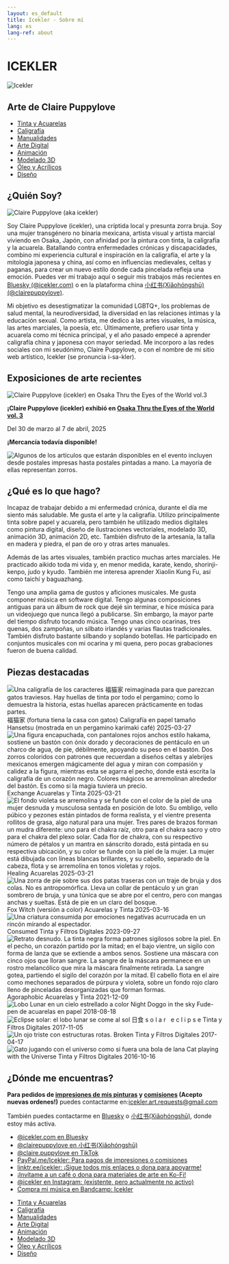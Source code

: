 ```yaml
---
layout: es_default
title: Icekler - Sobre mí
lang: es
lang-ref: about
---
```


<div id="icekler_logo_container_small">
	<h1 id="icekler_small">ICEKLER</h1>
	<img id="icekler_logo_small" src="/assets/New logo_2.png" title="Icekler" alt="Icekler">
	<h2 id="icekler_small">Arte de Claire Puppylove</h2>
</div>

<ul class="visual_links">
	<a href="/es/visual-art/ink_watercolor/"><li id="visual_link_ink_watercolor">Tinta y Acuarelas</li></a>
	<a href="/es/visual-art/calligraphy/"><li id="visual_link_calligraphy">Caligrafía</li></a>
	<a href="/es/visual-art/crafting/"><li id="visual_link_crafting">Manualidades</li></a>
	<a href="/es/visual-art/digital/"><li id="visual_link_digital">Arte Digital</li></a>
	<a href="/es/visual-art/animation/"><li id="visual_link_animation">Animación</li></a>
	<a href="/es/visual-art/3Dmodel/"><li id="visual_link_3Dmodel">Modelado 3D</li></a>
	<a href="/es/visual-art/oil_acrylics/"><li id="visual_link_oil_acrylics">Óleo y Acrílicos</li></a>
	<a href="/es/visual-art/design/"><li id="visual_link_design">Diseño</li></a>
</ul>

## ¿Quién Soy?

<img id="about_img" src="/assets/photos/2025-03-18_about.jpg" title="Claire Puppylove (aka icekler)" alt="Claire Puppylove (aka icekler)">

Soy Claire Puppylove (icekler), una críptida local y presunta zorra bruja. Soy una mujer transgénero no binaria mexicana, artista visual y artista marcial viviendo en Osaka, Japón, con afinidad por la pintura con tinta, la caligrafía y la acuarela. Batallando contra enfermedades crónicas y discapacidades, combino mi experiencia cultural e inspiración en la caligrafía, el arte y la mitología japonesa y china, así como en influencias medievales, celtas y paganas, para crear un nuevo estilo donde cada pincelada refleja una emoción. Puedes ver mi trabajo aquí o seguir mis trabajos más recientes en [Bluesky (@icekler.com)](https://bsky.app/profile/icekler.com) o en la plataforma china [小红书(Xiǎohóngshū) (@clairepuppylove)](https://xiaohongshu/user/profile/67860b72000000000801ef11). 

Mi objetivo es desestigmatizar la comunidad LGBTQ+, los problemas de salud mental, la neurodiversidad, la diversidad en las relaciones íntimas y la educación sexual. Como artista, me dedico a las artes visuales, la música, las artes marciales, la poesía, etc. Últimamente, prefiero usar tinta y acuarela como mi técnica principal, y el año pasado empecé a aprender caligrafía china y japonesa con mayor seriedad. Me incorporo a las redes sociales con mi seudónimo, Claire Puppylove, o con el nombre de mi sitio web artístico, Icekler (se pronuncia i-sa-kler).

## Exposiciones de arte recientes

<!-- <div style="display:block;">
<img class="main_img" src="/assets/osaka_thru_the_eyes_of_the_world.jpg" title="Osaka Thru the Eyes of the World vol.3" alt="Claire Puppylove (icekler) at Osaka Thru the Eyes of the World vol.3">
</div> -->

<div style="display:block;">
<img class="main_img" src="/assets/photos/2025-04-07 19.51.03-1.jpg" title="Osaka Thru the Eyes of the World vol.3" alt="Claire Puppylove (icekler) en Osaka Thru the Eyes of the World vol.3">
</div>

**¡Claire Puppylove (icekler) exhibió en [Osaka Thru the Eyes of the World vol. 3](https://www.instagram.com/p/DGt0TU_TEx0/)**

Del 30 de marzo al 7 de abril, 2025

**¡Mercancía todavía disponible!**

<div style="display:block;">
<img class="plain_img" src="/assets/merch/event_2025_merch.jpg" title="Merch for 2025" alt="Algunos de los artículos que estarán disponibles en el evento incluyen desde postales impresas hasta postales pintadas a mano. La mayoría de ellas representan zorros.">
</div>

## ¿Qué es lo que hago?

Incapaz de trabajar debido a mi enfermedad crónica, durante el día me siento más saludable. Me gusta el arte y la caligrafía. Utilizo principalmente tinta sobre papel y acuarela, pero también he utilizado medios digitales como pintura digital, diseño de ilustraciones vectoriales, modelado 3D, animación 3D, animación 2D, etc. También disfruto de la artesanía, la talla en madera y piedra, el pan de oro y otras artes manuales.

Además de las artes visuales, también practico muchas artes marciales. He practicado aikido toda mi vida y, en menor medida, karate, kendo, shorinji-kenpo, judo y kyudo. También me interesa aprender Xiaolin Kung Fu, así como taichí y baguazhang.

Tengo una amplia gama de gustos y aficiones musicales. Me gusta componer música en software digital. Tengo algunas composiciones antiguas para un álbum de rock que dejé sin terminar, e hice música para un videojuego que nunca llegó a publicarse. Sin embargo, la mayor parte del tiempo disfruto tocando música. Tengo unas cinco ocarinas, tres quenas, dos zampoñas, un silbato irlandés y varias flautas tradicionales. También disfruto bastante silbando y soplando botellas. He participado en conjuntos musicales con mi ocarina y mi quena, pero pocas grabaciones fueron de buena calidad.

## Piezas destacadas

<div class="art-gallery-container">
	<div class="art-gallery">
		<div class="art-div">
		<img class="art_img_portrait_long" src="/assets/visual_art_thumbnails/calligraphy/2025/2025-03-27_福猫家.jpg" title="Una caligrafía de los caracteres 福猫家 reimaginada para que parezcan gatos traviesos. Hay huellas de tinta por todo el pergamino; como lo demuestra la historia, estas huellas aparecen prácticamente en todas partes." alt="Una caligrafía de los caracteres 福猫家 reimaginada para que parezcan gatos traviesos. Hay huellas de tinta por todo el pergamino; como lo demuestra la historia, estas huellas aparecen prácticamente en todas partes.">
		<span class="art_desc">
			<span class="art_title">福猫家 (fortuna tiena la casa con gatos)</span>
			<span class="art_medium">Caligrafía en papel tamaño Hansetsu (mostrada en un pergamino karimaki café)</span>
			<span class="art_date">2025-03-27</span>
		</span>
		</div>
		<div class="art-div">
		<img class="art_img_portrait" src="/assets/visual_art_thumbnails/ink_watercolor/2025/2025-03-21-2_Exchange.jpg" title="Una figura encapuchada, con pantalones rojos anchos estilo hakama, sostiene un bastón con ónix dorado y decoraciones de pentáculo en un charco de agua, de pie, débilmente, apoyando su peso en el bastón. Dos zorros coloridos con patrones que recuerdan a diseños celtas y alebrijes mexicanos emergen mágicamente del agua y miran con compasión y calidez a la figura, mientras esta se agarra el pecho, donde está escrita la caligrafía de un corazón negro. Colores mágicos se arremolinan alrededor del bastón. Es como si la magia tuviera un precio." alt="Una figura encapuchada, con pantalones rojos anchos estilo hakama, sostiene un bastón con ónix dorado y decoraciones de pentáculo en un charco de agua, de pie, débilmente, apoyando su peso en el bastón. Dos zorros coloridos con patrones que recuerdan a diseños celtas y alebrijes mexicanos emergen mágicamente del agua y miran con compasión y calidez a la figura, mientras esta se agarra el pecho, donde está escrita la caligrafía de un corazón negro. Colores mágicos se arremolinan alrededor del bastón. Es como si la magia tuviera un precio.">
		<span class="art_desc">
			<span class="art_title">Exchange</span>
			<span class="art_medium">Acuarelas y Tinta</span>
			<span class="art_date">2025-03-21</span>
		</span>
		</div>
		<div class="art-div">
		<img class="art_img_portrait" src="/assets/visual_art_thumbnails/ink_watercolor/2025/2025-03-21-1_Healing.jpg" title="El fondo violeta se arremolina y se funde con el color de la piel de una mujer desnuda y musculosa sentada en posición de loto. Su ombligo, vello púbico y pezones están pintados de forma realista, y el vientre presenta rollitos de grasa, algo natural para una mujer. Tres pares de brazos forman un mudra diferente: uno para el chakra raíz, otro para el chakra sacro y otro para el chakra del plexo solar. Cada flor de chakra, con su respectivo número de pétalos y un mantra en sánscrito dorado, está pintada en su respectiva ubicación, y su color se funde con la piel de la mujer. La mujer está dibujada con líneas blancas brillantes, y su cabello, separado de la cabeza, flota y se arremolina en tonos violetas y rojos." alt="El fondo violeta se arremolina y se funde con el color de la piel de una mujer desnuda y musculosa sentada en posición de loto. Su ombligo, vello púbico y pezones están pintados de forma realista, y el vientre presenta rollitos de grasa, algo natural para una mujer. Tres pares de brazos forman un mudra diferente: uno para el chakra raíz, otro para el chakra sacro y otro para el chakra del plexo solar. Cada flor de chakra, con su respectivo número de pétalos y un mantra en sánscrito dorado, está pintada en su respectiva ubicación, y su color se funde con la piel de la mujer. La mujer está dibujada con líneas blancas brillantes, y su cabello, separado de la cabeza, flota y se arremolina en tonos violetas y rojos.">
		<span class="art_desc">
			<span class="art_title">Healing</span>
			<span class="art_medium">Acuarelas</span>
			<span class="art_date">2025-03-21</span>
		</span>
		</div>
		<div class="art-div">
		<img class="art_img_portrait" src="/assets/visual_art_thumbnails/ink_watercolor/2025/2025-03-16_Fox-Witch-(color).jpg" title="Una zorra de pie sobre sus dos patas traseras con un traje de bruja y dos colas. No es antropomórfica. Lleva un collar de pentáculo y un gran sombrero de bruja, y una túnica que se abre por el centro, pero con mangas anchas y sueltas. Está de pie en un claro del bosque." alt="Una zorra de pie sobre sus dos patas traseras con un traje de bruja y dos colas. No es antropomórfica. Lleva un collar de pentáculo y un gran sombrero de bruja, y una túnica que se abre por el centro, pero con mangas anchas y sueltas. Está de pie en un claro del bosque.">
		<span class="art_desc">
			<span class="art_title">Fox Witch (versión a color)</span>
			<span class="art_medium">Acuarelas y Tinta</span>
			<span class="art_date">2025-03-16</span>
		</span>
		</div>
		<div class="art-div">
		<img class="art_img_landscape" src="/assets/visual_art_thumbnails/ink_watercolor/2023/2023-09-27_Consumed.jpg" title="Una criatura consumida por emociones negativas acurrucada en un rincón mirando al espectador." alt="Una criatura consumida por emociones negativas acurrucada en un rincón mirando al espectador.">
		<span class="art_desc">
			<span class="art_title">Consumed</span>
			<span class="art_medium">Tinta y Filtros Digitales</span>
			<span class="art_date">2023-09-27</span>
		</span>
		</div>
		<div class="art-div">
		<img class="art_img_portrait" src="/assets/visual_art_thumbnails/ink_watercolor/2021/2021-12-09_Agoraphobic.jpg" title="Retrato desnudo. La tinta negra forma patrones sigilosos sobre la piel. En el pecho, un corazón partido por la mitad; en el bajo vientre, un sigilo con forma de lanza que se extiende a ambos senos. Sostiene una máscara con cinco ojos que lloran sangre. La sangre de la máscara permanece en un rostro melancólico que mira la máscara finalmente retirada. La sangre gotea, partiendo el sigilo del corazón por la mitad. El cabello flota en el aire como mechones separados de púrpura y violeta, sobre un fondo rojo claro lleno de pinceladas desorganizadas que forman formas." alt="Retrato desnudo. La tinta negra forma patrones sigilosos sobre la piel. En el pecho, un corazón partido por la mitad; en el bajo vientre, un sigilo con forma de lanza que se extiende a ambos senos. Sostiene una máscara con cinco ojos que lloran sangre. La sangre de la máscara permanece en un rostro melancólico que mira la máscara finalmente retirada. La sangre gotea, partiendo el sigilo del corazón por la mitad. El cabello flota en el aire como mechones separados de púrpura y violeta, sobre un fondo rojo claro lleno de pinceladas desorganizadas que forman formas.">
		<span class="art_desc">
			<span class="art_title">Agoraphobic</span>
			<span class="art_medium">Acuarelas y Tinta</span>
			<span class="art_date">2021-12-09</span>
		</span>
		</div>
		<div class="art-div">
		<img class="art_img_square" src="/assets/visual_art_thumbnails/ink_watercolor/2018/2018-08-18_Night_doggo_in_the_sky-color.jpg" title="Lobo Lunar en un cielo estrellado a color" alt="Lobo Lunar en un cielo estrellado a color">
		<span class="art_desc">
			<span class="art_title">Night Doggo in the sky</span>
			<span class="art_medium">Fude-pen de acuarelas en papel</span>
			<span class="art_date">2018-08-18</span>
		</span>
		</div>
		<div class="art-div">
		<img class="art_img_square" src="/assets/visual_art_thumbnails/ink_watercolor/2017/2017-11-05__27_Nisshoku-s-o-l-a-r---e-c-l-i-p-s-e.jpg" title="Eclipse solar: el lobo lunar se come al sol" alt="Eclipse solar: el lobo lunar se come al sol">
		<span class="art_desc">
			<span class="art_title">日食 s o l a r &nbsp e c l i p s e</span>
			<span class="art_medium">Tinta y Filtros Digitales</span>
			<span class="art_date">2017-11-05</span>
		</span>
		</div>
		<div class="art-div">
		<img class="art_img_square" src="/assets/visual_art_thumbnails/ink_watercolor/2017/2017-04-17_broken.jpg" title="Un ojo triste con estructuras rotas." alt="Un ojo triste con estructuras rotas.">
		<span class="art_desc">
			<span class="art_title">Broken</span>
			<span class="art_medium">Tinta y Filtros Digitales</span>
			<span class="art_date">2017-04-17</span>
		</span>
		</div>
		<div class="art-div">
		<img class="art_img_square" src="/assets/visual_art_thumbnails/ink_watercolor/2016/2016-10-16__15_Cat-playing-with-the-Universe.jpg" title="Gato jugando con el universo como si fuera una bola de lana" alt="Gato jugando con el universo como si fuera una bola de lana">
		<span class="art_desc">
			<span class="art_title">Cat playing with the Universe</span>
			<span class="art_medium">Tinta y Filtros Digitales</span>
			<span class="art_date">2016-10-16</span>
		</span>
		</div>
	</div>
</div>

## ¿Dónde me encuentras?

**Para pedidos de [impresiones de mis pinturas](mailto:icekler.art.requests@gmail.com) y [comisiones](mailto:icekler.art.requests@gmail.com) (Acepto nuevas ordenes!)** puedes contactarme en:[icekler.art.requests@gmail.com](mailto:icekler.art.requests@gmail.com)

También puedes contactarme en [Bluesky](https://bsky.app/profile/icekler.com) o [小红书(Xiǎohóngshū)](https://xiaohongshu/user/profile/67860b72000000000801ef11), donde estoy más activa.

- [@icekler.com en Bluesky](https://bsky.app/profile/icekler.com)
- [@clairepuppylove en 小红书(Xiǎohóngshū)](https://xiaohongshu/user/profile/67860b72000000000801ef11)
- [@claire.puppylove en TikTok](https://www.tiktok.com/@claire.puppylove)
- [PayPal.me/Icekler: Para pagos de impresiones o comisiones](https://www.paypal.me/icekler)
- [linktr.ee/icekler: ¡Sigue todos mis enlaces o dona para apoyarme!](https://linktr.ee/icekler)
- [¡Invítame a un café o dona para materiales de arte en Ko-Fi!](https://ko-fi.com/icekler)
- [@icekler en Instagram: (existente, pero actualmente no activo)](https://www.instagram.com/icekler/)
- [Compra mi música en Bandcamp: Icekler](https://icekler.bandcamp.com)

<ul class="visual_links">
	<a href="/es/visual-art/ink_watercolor/"><li id="visual_link_ink_watercolor">Tinta y Acuarelas</li></a>
	<a href="/es/visual-art/calligraphy/"><li id="visual_link_calligraphy">Caligrafía</li></a>
	<a href="/es/visual-art/crafting/"><li id="visual_link_crafting">Manualidades</li></a>
	<a href="/es/visual-art/digital/"><li id="visual_link_digital">Arte Digital</li></a>
	<a href="/es/visual-art/animation/"><li id="visual_link_animation">Animación</li></a>
	<a href="/es/visual-art/3Dmodel/"><li id="visual_link_3Dmodel">Modelado 3D</li></a>
	<a href="/es/visual-art/oil_acrylics/"><li id="visual_link_oil_acrylics">Óleo y Acrílicos</li></a>
	<a href="/es/visual-art/design/"><li id="visual_link_design">Diseño</li></a>
</ul>
	
